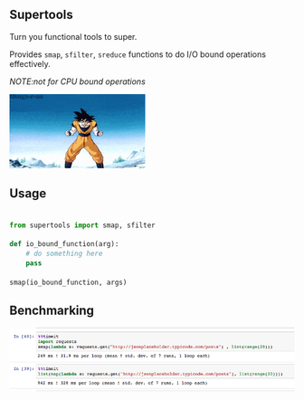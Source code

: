 ## Supertools

Turn you functional tools to super.


Provides ```smap```, ```sfilter```, ```sreduce``` functions to do I/O bound operations effectively. 

*NOTE:not for CPU bound operations* 

![](https://raw.githubusercontent.com/sourcepirate/supertools/master/assets/super.gif)

## Usage

```python

from supertools import smap, sfilter

def io_bound_function(arg):
    # do something here
    pass

smap(io_bound_function, args)

```


## Benchmarking

![Benchmarked with timeit](https://raw.githubusercontent.com/sourcepirate/supertools/master/assets/benchmark.png)